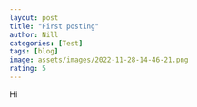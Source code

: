 ```yaml
---
layout: post
title: "First posting"
author: Nill
categories: [Test]
tags: [blog]
image: assets/images/2022-11-28-14-46-21.png
rating: 5
---
```


Hi
